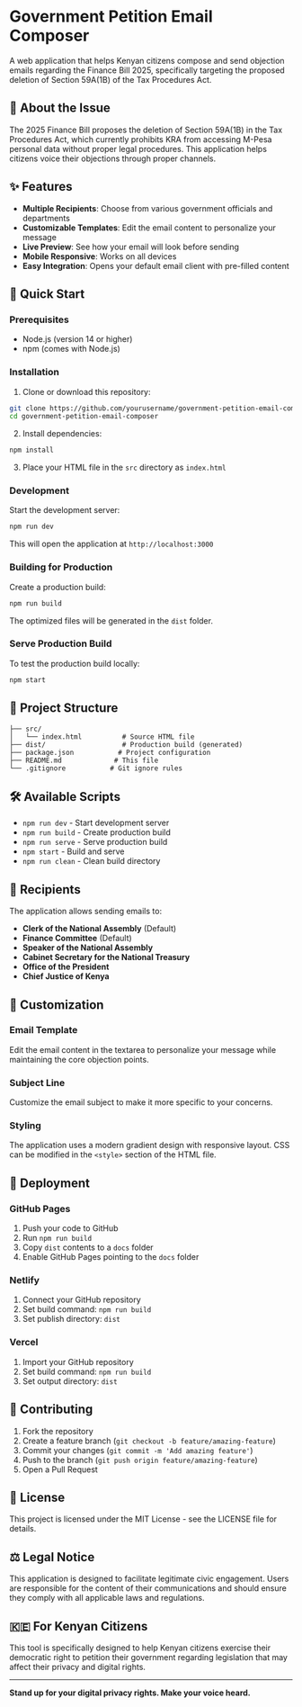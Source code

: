 # Government Petition Email Composer

A web application that helps Kenyan citizens compose and send objection emails regarding the Finance Bill 2025, specifically targeting the proposed deletion of Section 59A(1B) of the Tax Procedures Act.

## 🚫 About the Issue

The 2025 Finance Bill proposes the deletion of Section 59A(1B) in the Tax Procedures Act, which currently prohibits KRA from accessing M-Pesa personal data without proper legal procedures. This application helps citizens voice their objections through proper channels.

## ✨ Features

- **Multiple Recipients**: Choose from various government officials and departments
- **Customizable Templates**: Edit the email content to personalize your message
- **Live Preview**: See how your email will look before sending
- **Mobile Responsive**: Works on all devices
- **Easy Integration**: Opens your default email client with pre-filled content

## 🚀 Quick Start

### Prerequisites

- Node.js (version 14 or higher)
- npm (comes with Node.js)

### Installation

1. Clone or download this repository:

```bash
git clone https://github.com/yourusername/government-petition-email-composer.git
cd government-petition-email-composer
```

2. Install dependencies:

```bash
npm install
```

3. Place your HTML file in the `src` directory as `index.html`

### Development

Start the development server:

```bash
npm run dev
```

This will open the application at `http://localhost:3000`

### Building for Production

Create a production build:

```bash
npm run build
```

The optimized files will be generated in the `dist` folder.

### Serve Production Build

To test the production build locally:

```bash
npm start
```

## 📁 Project Structure

```
├── src/
│   └── index.html          # Source HTML file
├── dist/                   # Production build (generated)
├── package.json           # Project configuration
├── README.md             # This file
└── .gitignore           # Git ignore rules
```

## 🛠️ Available Scripts

- `npm run dev` - Start development server
- `npm run build` - Create production build
- `npm run serve` - Serve production build
- `npm start` - Build and serve
- `npm run clean` - Clean build directory

## 📧 Recipients

The application allows sending emails to:

- **Clerk of the National Assembly** (Default)
- **Finance Committee** (Default)
- **Speaker of the National Assembly**
- **Cabinet Secretary for the National Treasury**
- **Office of the President**
- **Chief Justice of Kenya**

## 🎨 Customization

### Email Template

Edit the email content in the textarea to personalize your message while maintaining the core objection points.

### Subject Line

Customize the email subject to make it more specific to your concerns.

### Styling

The application uses a modern gradient design with responsive layout. CSS can be modified in the `<style>` section of the HTML file.

## 🚀 Deployment

### GitHub Pages

1. Push your code to GitHub
2. Run `npm run build`
3. Copy `dist` contents to a `docs` folder
4. Enable GitHub Pages pointing to the `docs` folder

### Netlify

1. Connect your GitHub repository
2. Set build command: `npm run build`
3. Set publish directory: `dist`

### Vercel

1. Import your GitHub repository
2. Set build command: `npm run build`
3. Set output directory: `dist`

## 🤝 Contributing

1. Fork the repository
2. Create a feature branch (`git checkout -b feature/amazing-feature`)
3. Commit your changes (`git commit -m 'Add amazing feature'`)
4. Push to the branch (`git push origin feature/amazing-feature`)
5. Open a Pull Request

## 📜 License

This project is licensed under the MIT License - see the LICENSE file for details.

## ⚖️ Legal Notice

This application is designed to facilitate legitimate civic engagement. Users are responsible for the content of their communications and should ensure they comply with all applicable laws and regulations.

## 🇰🇪 For Kenyan Citizens

This tool is specifically designed to help Kenyan citizens exercise their democratic right to petition their government regarding legislation that may affect their privacy and digital rights.

---

**Stand up for your digital privacy rights. Make your voice heard.**
